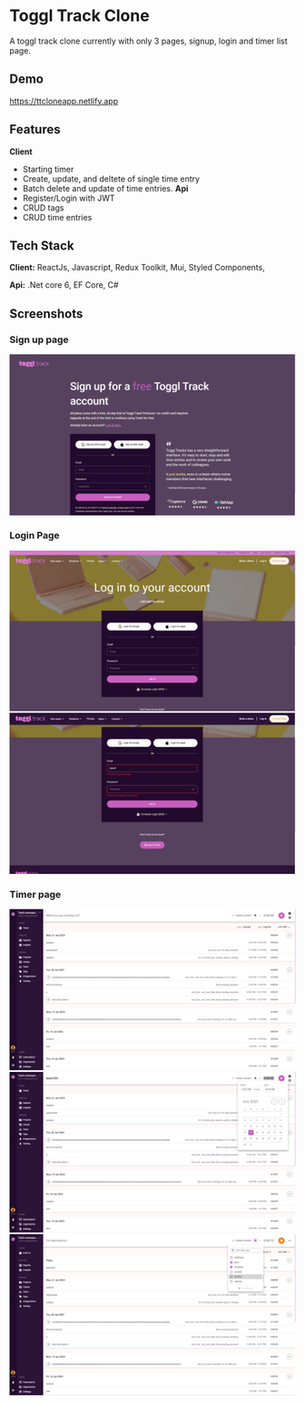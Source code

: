 # Toggl Track Clone

A toggl track clone currently with only 3 pages, signup, login and timer list page.

## Demo

https://ttcloneapp.netlify.app

## Features

**Client**

- Starting timer
- Create, update, and deltete of single time entry
- Batch delete and update of time entries.
  **Api**
- Register/Login with JWT
- CRUD tags
- CRUD time entries

## Tech Stack

**Client:** ReactJs, Javascript, Redux Toolkit, Mui, Styled Components,

**Api:** .Net core 6, EF Core, C#

## Screenshots

### Sign up page

<img src="/images/signup1.png">

### Login Page

<img src="/images/login1.png">
<img src="/images/login2.png">

### Timer page

<img src="/images/timer1.png">
<img src="/images/timer2.png">
<img src="/images/timer3.png">
